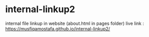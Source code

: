 # internal-linkup2
internal file linkup in website (about.html in pages folder)
live link : https://musfiqamostafa.github.io/internal-linkup2/
